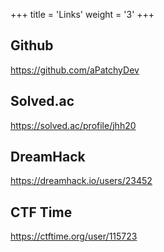 +++
title = 'Links'
weight = '3'
+++

## Github

https://github.com/aPatchyDev

## Solved.ac

https://solved.ac/profile/jhh20

## DreamHack

https://dreamhack.io/users/23452

## CTF Time

https://ctftime.org/user/115723
